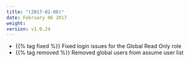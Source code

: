 ```yaml
---
title: "(2017-02-06)"
date: February 06 2017
weight:
version: v1.0.24
---
```


- {{% tag fixed %}} Fixed login issues for the Global Read Only role
- {{% tag removed %}} Removed global users from assume user list
 
